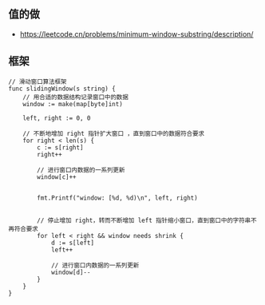 ## 值的做
- https://leetcode.cn/problems/minimum-window-substring/description/


## 框架
```golang
// 滑动窗口算法框架
func slidingWindow(s string) {
    // 用合适的数据结构记录窗口中的数据
    window := make(map[byte]int)

    left, right := 0, 0

    // 不断地增加 right 指针扩大窗口 ，直到窗口中的数据符合要求
    for right < len(s) {
        c := s[right]
        right++

        // 进行窗口内数据的一系列更新
        window[c]++

    
        fmt.Printf("window: [%d, %d)\n", left, right)


        // 停止增加 right，转而不断增加 left 指针缩小窗口，直到窗口中的字符串不再符合要求
        for left < right && window needs shrink {
            d := s[left]
            left++

            // 进行窗口内数据的一系列更新
            window[d]--
        }
    }
}
```


